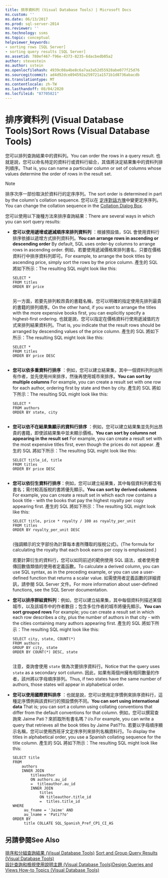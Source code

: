 ```yaml
---
title: 排序資料列 (Visual Database Tools) | Microsoft Docs
ms.custom: ''
ms.date: 06/13/2017
ms.prod: sql-server-2014
ms.reviewer: ''
ms.technology: ssms
ms.topic: conceptual
helpviewer_keywords:
- sorting rows [SQL Server]
- sorting query results [SQL Server]
ms.assetid: 780ef467-f96e-4373-8235-6dacbedb05a2
author: stevestein
ms.author: sstein
ms.openlocfilehash: 4939c08a4be8c6a7aa3a52d55928abe077f25d76
ms.sourcegitcommit: ad4d92dce894592a259721a1571b1d8736abacdb
ms.translationtype: MT
ms.contentlocale: zh-TW
ms.lasthandoff: 08/04/2020
ms.locfileid: "87705821"
---
```

# <a name="sort-rows-visual-database-tools"></a><span data-ttu-id="a0178-102">排序資料列 (Visual Database Tools)</span><span class="sxs-lookup"><span data-stu-id="a0178-102">Sort Rows (Visual Database Tools)</span></span>
  <span data-ttu-id="a0178-103">您可以排列查詢結果中的資料列。</span><span class="sxs-lookup"><span data-stu-id="a0178-103">You can order the rows in a query result.</span></span> <span data-ttu-id="a0178-104">也就是說，您可以命名特定的資料行或資料行組合，其值將決定結果集中的資料列排列順序。</span><span class="sxs-lookup"><span data-stu-id="a0178-104">That is, you can name a particular column or set of columns whose values determine the order of rows in the result set.</span></span>  
  
> [!NOTE]  
>  <span data-ttu-id="a0178-105">排序次序一部份取決於資料行的定序序列。</span><span class="sxs-lookup"><span data-stu-id="a0178-105">The sort order is determined in part by the column's collation sequence.</span></span> <span data-ttu-id="a0178-106">您可以在 [定序對話方塊](visual-database-tools.md)中變更定序序列。</span><span class="sxs-lookup"><span data-stu-id="a0178-106">You can change the collation sequence in the [Collation Dialog Box](visual-database-tools.md).</span></span>  
  
 <span data-ttu-id="a0178-107">您可以使用以下幾種方法來排序查詢結果：</span><span class="sxs-lookup"><span data-stu-id="a0178-107">There are several ways in which you can sort query results:</span></span>  
  
-   <span data-ttu-id="a0178-108">**您可以使用遞增或遞減順序來排列資料列** ：根據預設值，SQL 會使用資料行排序依據以遞增方式排列資料列。</span><span class="sxs-lookup"><span data-stu-id="a0178-108">**You can arrange rows in ascending or descending order** By default, SQL uses order-by columns to arrange rows in ascending order.</span></span> <span data-ttu-id="a0178-109">例如，若要使用遞減價格來排列書名，只要在價格資料行中排序資料列即可。</span><span class="sxs-lookup"><span data-stu-id="a0178-109">For example, to arrange the book titles by ascending price, simply sort the rows by the price column.</span></span> <span data-ttu-id="a0178-110">產生的 SQL 將如下所示：</span><span class="sxs-lookup"><span data-stu-id="a0178-110">The resulting SQL might look like this:</span></span>  
  
    ```  
    SELECT *  
    FROM titles  
    ORDER BY price  
  
    ```  
  
     <span data-ttu-id="a0178-111">另一方面，若要先排列較昂貴的書籍名稱，您可以明確的指定使用先排列最貴的書籍的排列順序。</span><span class="sxs-lookup"><span data-stu-id="a0178-111">On the other hand, if you want to arrange the titles with the more expensive books first, you can explicitly specify a highest-first ordering.</span></span> <span data-ttu-id="a0178-112">也就是說，您可以指定在價格資料行使用遞減值的方式來排列結果資料列。</span><span class="sxs-lookup"><span data-stu-id="a0178-112">That is, you indicate that the result rows should be arranged by descending values of the price column.</span></span> <span data-ttu-id="a0178-113">產生的 SQL 將如下所示：</span><span class="sxs-lookup"><span data-stu-id="a0178-113">The resulting SQL might look like this:</span></span>  
  
    ```  
    SELECT *  
    FROM titles  
    ORDER BY price DESC  
  
    ```  
  
-   <span data-ttu-id="a0178-114">**您可以依多重資料行排序** ：例如，您可以建立結果集，其中一個資料列列出所有作者，並先使用州來排序，然後再使用城市來排序。</span><span class="sxs-lookup"><span data-stu-id="a0178-114">**You can sort by multiple columns** For example, you can create a result set with one row for each author, ordering first by state and then by city.</span></span> <span data-ttu-id="a0178-115">產生的 SQL 將如下所示：</span><span class="sxs-lookup"><span data-stu-id="a0178-115">The resulting SQL might look like this:</span></span>  
  
    ```  
    SELECT *  
    FROM authors   
    ORDER BY state, city  
  
    ```  
  
-   <span data-ttu-id="a0178-116">**您可以依不在結果集顯示的資料行排序** ：例如，您可以建立結果集並先列出昂貴的書籍，即使該結果集中並未顯示價格。</span><span class="sxs-lookup"><span data-stu-id="a0178-116">**You can sort by columns not appearing in the result set** For example, you can create a result set with the most expensive titles first, even though the prices do not appear.</span></span> <span data-ttu-id="a0178-117">產生的 SQL 將如下所示：</span><span class="sxs-lookup"><span data-stu-id="a0178-117">The resulting SQL might look like this:</span></span>  
  
    ```  
    SELECT title_id, title  
    FROM titles  
    ORDER BY price DESC  
  
    ```  
  
-   <span data-ttu-id="a0178-118">**您可以依衍生資料行排序**：例如，您可以建立結果集，其中每個資料列都含有書名；需付較高版稅的書將優先顯示。</span><span class="sxs-lookup"><span data-stu-id="a0178-118">**You can sort by derived columns** For example, you can create a result set in which each row contains a book title - with the books that pay the highest royalty per copy appearing first.</span></span> <span data-ttu-id="a0178-119">產生的 SQL 將如下所示：</span><span class="sxs-lookup"><span data-stu-id="a0178-119">The resulting SQL might look like this:</span></span>  
  
    ```  
    SELECT title, price * royalty / 100 as royalty_per_unit  
    FROM titles  
    ORDER BY royalty_per_unit DESC  
  
    ```  
  
     <span data-ttu-id="a0178-120">(強調顯示的文字部份為計算每本書所賺取的版稅公式)。</span><span class="sxs-lookup"><span data-stu-id="a0178-120">(The formula for calculating the royalty that each book earns per copy is emphasized.)</span></span>  
  
     <span data-ttu-id="a0178-121">若要計算衍生的資料行，您可以如同前述的範例使用 SQL 語法，或者使用會傳回數值類值的使用者定義函數。</span><span class="sxs-lookup"><span data-stu-id="a0178-121">To calculate a derived column, you can use SQL syntax, as in the preceding example, or you can use a user-defined function that returns a scalar value.</span></span> <span data-ttu-id="a0178-122">如需使用者定義函數的詳細資訊，請參閱 SQL Server 文件。</span><span class="sxs-lookup"><span data-stu-id="a0178-122">For more information about user-defined functions, see the SQL Server documentation.</span></span>  
  
-   <span data-ttu-id="a0178-123">**您可以排序群組資料列**：例如，您可以建立結果集，其中每個資料列描述某個城市，以及該城市中的作者數目；包含多位作者的城市將優先顯示。</span><span class="sxs-lookup"><span data-stu-id="a0178-123">**You can sort grouped rows** For example; you can create a result set in which each row describes a city, plus the number of authors in that city - with the cities containing many authors appearing first.</span></span> <span data-ttu-id="a0178-124">產生的 SQL 將如下所示：</span><span class="sxs-lookup"><span data-stu-id="a0178-124">The resulting SQL might look like this:</span></span>  
  
    ```  
    SELECT city, state, COUNT(*)  
    FROM authors  
    GROUP BY city, state  
    ORDER BY COUNT(*) DESC, state  
  
    ```  
  
     <span data-ttu-id="a0178-125">注意，查詢會使用 `state` 做為次要排序資料行。</span><span class="sxs-lookup"><span data-stu-id="a0178-125">Notice that the query uses `state` as a secondary sort column.</span></span> <span data-ttu-id="a0178-126">因此，如果有兩個州擁有相同數量的作者，該州將以字母順序排列。</span><span class="sxs-lookup"><span data-stu-id="a0178-126">Thus, if two states have the same number of authors, those states will appear in alphabetical order.</span></span>  
  
-   <span data-ttu-id="a0178-127">**您可以使用國際資料排序** ：也就是說，您可以使用定序慣例來排序資料行，這種定序慣例與該資料行的預設慣例不同。</span><span class="sxs-lookup"><span data-stu-id="a0178-127">**You can sort using international data** That is; you can sort a column using collating conventions that differ from the default conventions for that column.</span></span> <span data-ttu-id="a0178-128">例如，您可以撰寫查詢來 Jaime Pati？來抓取所有書名嗎？i/o.</span><span class="sxs-lookup"><span data-stu-id="a0178-128">For example, you can write a query that retrieves all the book titles by Jaime Pati??o.</span></span> <span data-ttu-id="a0178-129">若要以字母順序顯示名稱，您可以使用西班牙文定序序列來排列名稱資料行。</span><span class="sxs-lookup"><span data-stu-id="a0178-129">To display the titles in alphabetical order, you use a Spanish collating sequence for the title column.</span></span> <span data-ttu-id="a0178-130">產生的 SQL 將如下所示：</span><span class="sxs-lookup"><span data-stu-id="a0178-130">The resulting SQL might look like this:</span></span>  
  
    ```  
    SELECT title  
    FROM   
        authors   
        INNER JOIN   
            titleauthor   
            ON authors.au_id   
            =  titleauthor.au_id   
            INNER JOIN  
                titles   
                ON titleauthor.title_id   
                =  titles.title_id   
    WHERE   
         au_fname = 'Jaime' AND   
         au_lname = 'Pati??o'  
    ORDER BY   
         title COLLATE SQL_Spanish_Pref_CP1_CI_AS  
    ```  
  
## <a name="see-also"></a><span data-ttu-id="a0178-131">另請參閱</span><span class="sxs-lookup"><span data-stu-id="a0178-131">See Also</span></span>  
 <span data-ttu-id="a0178-132">[排序和分組查詢結果 &#40;Visual Database Tools&#41;](sort-and-group-query-results-visual-database-tools.md) </span><span class="sxs-lookup"><span data-stu-id="a0178-132">[Sort and Group Query Results &#40;Visual Database Tools&#41;](sort-and-group-query-results-visual-database-tools.md) </span></span>  
 [<span data-ttu-id="a0178-133">設計查詢和檢視使用說明主題 &#40;Visual Database Tools&#41;</span><span class="sxs-lookup"><span data-stu-id="a0178-133">Design Queries and Views How-to Topics &#40;Visual Database Tools&#41;</span></span>](design-queries-and-views-how-to-topics-visual-database-tools.md)  
  
  
